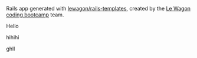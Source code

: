 Rails app generated with [lewagon/rails-templates](https://github.com/lewagon/rails-templates), created by the [Le Wagon coding bootcamp](https://www.lewagon.com) team.


Hello


hihihi

ghll
